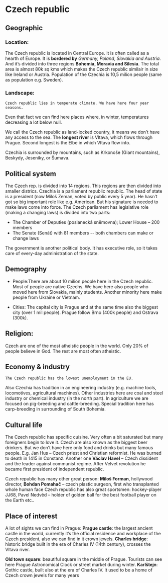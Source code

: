 # Czech republic
##	Geographic
### Location:
The Czech republic is located in Central Europe. It is often called as a hearth of Europe. 
It is **bordered by** _Germany, Poland, Slovakia and Austria_. And it’s divided into three regions **Bohemia, Moravia and Silesia**. The total area is almost 80k sq kms which makes the Czech republic similair in size like Ireland or Austria.
Population of the Czechia is 10,5 milion people (same as population e.g. Sweden).
	
### Landscape:
	Czech republic lies in temperate climate. We have here four year seasons.
Even that fact we can find here places where, in winter, temperatures decreasing a lot below null. 

We call the Czech republic as land-locked country, it means we don’t have any access to the sea. 
The **longest river** is Vltava, which flows through Prague. Second longest is the Elbe in which Vltava flow into.

Czechia is surrounded by mountains, such as Krkonoše (Giant mountains), Beskydy, Jeseníky, or Šumava.

##	Political system
	
The Czech rep. is divided into 14 regions. This regions are then divided into smaller districs.
Czechia is a parliament republic republic. The head of state is a president (now Miloš Zeman, voted by public every 5 year). He hasn’t got so big important role like e.g. American. But his signature is needed to make laws come into force.
	The Czech parliament has legislative role (making a changing laws) is divided into two parts:
-	The Chamber of Deputies (poslanecká sněmovna); Lower House – 200 members 
-	The Senate (Senát) with 81 members
--	both chambers can make or change laws

The government is another political body. It has executive role, so it takes care of every-day administration of the state.
##	Demography
-	People:There are about 10 milion people here in the Czech republic. Most of people are native Czechs. We have here also people who moved here from Slovakia, mainly students. 
	Another minority here make people from Ukraine or Vietnam.
	
- Cities: The capital city is Prague and at the same time also the biggest city (over 1 mil people). Prague follow Brno (400k people) and Ostrava (300k).

## Religion:
Czech are one of the most atheistic people in the world. Only 20% of people believe in God. The rest are most often atheistic.

##	Economy & industry
	The Czech republic has the lowest unemployment in the EU.
Also Czechia has tradition in an engineering industry (e.g. machine tools, locomotives, agricultural machines). 
Other industries here are coal and steel industry or chemical industry (in the north part).
In agriculture we are focused on pig-breeding and cattle-breeding. Special tradition here has carp-breeding in surrounding of South Bohemia.

## 	 Cultural life
The Czech republic has specific cuisine. Very often a bit saturated but many foreigners begin to love it. 
Czech are also known as the biggest beer drinkers.
But we don’t have here only food and drinks but many famous people. 
E.g. Jan Hus – Czech priest and Christian reformist. He was burned to death in 1415 in Constanz.
Another one **Václav Havel** – Czech dissident and the leader against communist regime. After Velvet revolution he became first president of independent republic.

Czech republic has many other great person: **Miloš Forman**, hollywood director, **Bohdan Pomahač** – czech plastic surgeon, first who transplanted whole human face
Czech republic has also great sportsmen: hockey-player JJ68, Pavel Nedvěd – holder of golden ball for the best football player on the Earth etc..

##	Place of interest

A lot of sights we can find in Prague:
**Prague castle**: the largest ancient castle in the world, currently it’s the official residence and workplace of the Czech president, also we can find in it crown jewels. 
**Charles bridge**: historic bridge built in the era of Charles IV (14th century), crosses the Vltava river.

**Old town square**: beautiful square in the middle of Prague. Tourists can see here Prague Astronomical Clock or street market during winter.
**Karlštejn**: Gothic castle, built also at the era of Charles IV. It used to be a home of Czech crown jewels for many years
